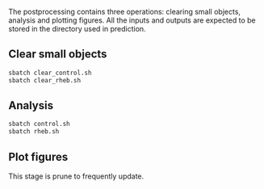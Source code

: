 The postprocessing contains three operations: clearing small objects, analysis and plotting figures. All the inputs and outputs are expected to be stored in the directory used in prediction.

## Clear small objects

```bash
sbatch clear_control.sh
sbatch clear_rheb.sh
```


## Analysis

```bash
sbatch control.sh
sbatch rheb.sh
```

## Plot figures

This stage is prune to frequently update.